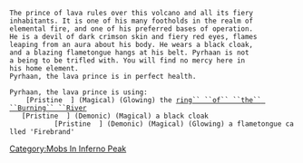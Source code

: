 `The prince of lava rules over this volcano and all its fiery`  
`inhabitants. It is one of his many footholds in the realm of`  
`elemental fire, and one of his preferred bases of operation.  `  
`He is a devil of dark crimson skin and fiery red eyes, flames`  
`leaping from an aura about his body. He wears a black cloak,`  
`and a blazing flametongue hangs at his belt. Pyrhaan is not`  
`a being to be trifled with. You will find no mercy here in`  
`his home element.`  
`Pyrhaan, the lava prince is in perfect health.`

`Pyrhaan, the lava prince is using:`  
<worn on finger>`    [Pristine  ] (Magical) (Glowing) the `[`ring`` ``of`` ``the`` ``Burning`` ``River`](Ring_Of_The_Burning_River.md "wikilink")  
<worn about body>`   [Pristine  ] (Demonic) (Magical) a black cloak`  
<wielded>`           [Pristine  ] (Demonic) (Magical) (Glowing) a flametongue called 'Firebrand'`

[Category:Mobs In Inferno
Peak](Category:Mobs_In_Inferno_Peak "wikilink")
